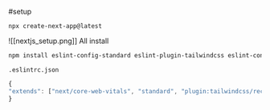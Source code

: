 #setup 

```
npx create-next-app@latest
```

![[nextjs_setup.png]]
All install
```bash
npm install eslint-config-standard eslint-plugin-tailwindcss eslint-config-prettier prettier
```

`.eslintrc.json`
```js
{
"extends": ["next/core-web-vitals", "standard", "plugin:tailwindcss/recommended", "prettier"]
}
```



